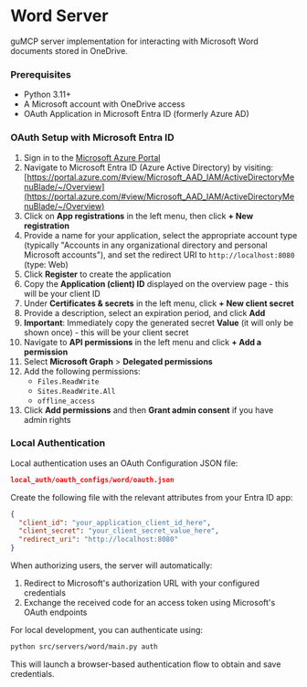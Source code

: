 # Word Server

guMCP server implementation for interacting with Microsoft Word documents stored in OneDrive.

### Prerequisites

- Python 3.11+
- A Microsoft account with OneDrive access
- OAuth Application in Microsoft Entra ID (formerly Azure AD)

### OAuth Setup with Microsoft Entra ID

1. Sign in to the [Microsoft Azure Portal](https://portal.azure.com)
2. Navigate to Microsoft Entra ID (Azure Active Directory) by visiting: [https://portal.azure.com/#view/Microsoft_AAD_IAM/ActiveDirectoryMenuBlade/~/Overview](https://portal.azure.com/#view/Microsoft_AAD_IAM/ActiveDirectoryMenuBlade/~/Overview)
3. Click on **App registrations** in the left menu, then click **+ New registration**
4. Provide a name for your application, select the appropriate account type (typically "Accounts in any organizational directory and personal Microsoft accounts"), and set the redirect URI to `http://localhost:8080` (type: Web)
5. Click **Register** to create the application
6. Copy the **Application (client) ID** displayed on the overview page - this will be your client ID
7. Under **Certificates & secrets** in the left menu, click **+ New client secret**
8. Provide a description, select an expiration period, and click **Add**
9. **Important**: Immediately copy the generated secret **Value** (it will only be shown once) - this will be your client secret
10. Navigate to **API permissions** in the left menu and click **+ Add a permission**
11. Select **Microsoft Graph** > **Delegated permissions**
12. Add the following permissions:
    - `Files.ReadWrite`
    - `Sites.ReadWrite.All`
    - `offline_access`
13. Click **Add permissions** and then **Grant admin consent** if you have admin rights

### Local Authentication

Local authentication uses an OAuth Configuration JSON file:

```json
local_auth/oauth_configs/word/oauth.json
```

Create the following file with the relevant attributes from your Entra ID app:

```json
{
  "client_id": "your_application_client_id_here",
  "client_secret": "your_client_secret_value_here",
  "redirect_uri": "http://localhost:8080"
}
```

When authorizing users, the server will automatically:

1. Redirect to Microsoft's authorization URL with your configured credentials
2. Exchange the received code for an access token using Microsoft's OAuth endpoints

For local development, you can authenticate using:

```bash
python src/servers/word/main.py auth
```

This will launch a browser-based authentication flow to obtain and save credentials.
